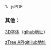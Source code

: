 
1、jsPDF

### 其他：

[3D字体](https://bennettfeely.com/ztext/)（[gihub地址](https://github.com/bennettfeely/bennett/tree/master/ztext)）

[zTree API](http://www.treejs.cn/v3/api.php)[gitHub地址](https://github.com/zTree/zTree_v3)